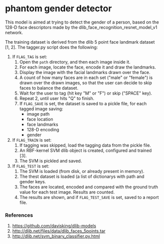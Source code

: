 # phantom gender detector
This model is aimed at trying to detect the gender of a person, based on the
128-D face descriptors made by the dlib_face_recognition_resnet_model_v1
network.

The training dataset is derived from the dlib 5 point face landmark dataset
[1, 2]. The tagger.py script does the following:

1.  If `FLAG_TAG` is set:
    1.  Open the `path` directory, and then each image inside it.
    2.  For each image, locate the face, encode it and draw the landmarks.
    3.  Display the image with the facial landmarks drawn over the face.
    4.  A count of how many faces are in each set ("male" or "female") is drawn
        over the drawn images, so that the user can decide to skip faces to
        balance the dataset.
    5.  Wait for the user to tag (hit key "M" or "F") or skip ("SPACE" key).
    6.  Repeat 2, until user hits "Q" to finish.
    7.  If `FLAG_SAVE` is set, the dataset is saved to a pickle file,
        for each tagged image saving:
        *  image path
        *  face location
        *  face landmarks
        *  128-D encoding
        *  gender
2.  If `FLAG_TRAIN` is set:
    1.  If tagging was skipped, load the tagging data from the pickle file.
    2.  An RBF-kernel SVM dlib object is created, configured and trained [3].
    3.  The SVM is pickled and saved.
3.  If `FLAG_TEST` is set:
    1.  The SVM is loaded (from disk, or already present in memory).
    2.  The thest dataset is loaded (a list of dictionarys with path and gender
        keys.
    3.  The faces are located, encoded and compared with the ground truth value
        for each test image. Results are counted.
    4.  The results are shown, and if `FLAG_TEST_SAVE` is set, saved to a report
        file.

### References
1.  https://github.com/davisking/dlib-models
2.  http://dlib.net/files/data/dlib_faces_5points.tar
3.  http://dlib.net/svm_binary_classifier.py.html
